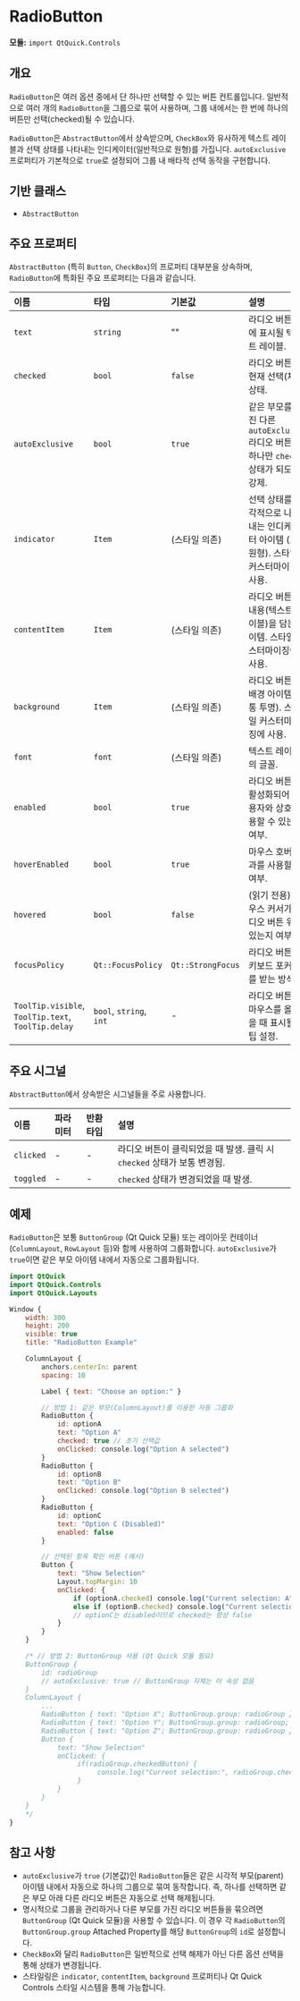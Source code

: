 # RadioButton

**모듈:** `import QtQuick.Controls`

## 개요

`RadioButton`은 여러 옵션 중에서 단 하나만 선택할 수 있는 버튼 컨트롤입니다. 일반적으로 여러 개의 `RadioButton`을 그룹으로 묶어 사용하며, 그룹 내에서는 한 번에 하나의 버튼만 선택(checked)될 수 있습니다.

`RadioButton`은 `AbstractButton`에서 상속받으며, `CheckBox`와 유사하게 텍스트 레이블과 선택 상태를 나타내는 인디케이터(일반적으로 원형)를 가집니다. `autoExclusive` 프로퍼티가 기본적으로 `true`로 설정되어 그룹 내 배타적 선택 동작을 구현합니다.

## 기반 클래스

*   `AbstractButton`

## 주요 프로퍼티

`AbstractButton` (특히 `Button`, `CheckBox`)의 프로퍼티 대부분을 상속하며, `RadioButton`에 특화된 주요 프로퍼티는 다음과 같습니다.

| 이름          | 타입   | 기본값         | 설명                                                                                             |
| :------------ | :----- | :------------- | :----------------------------------------------------------------------------------------------- |
| `text`        | `string`| ""           | 라디오 버튼 옆에 표시될 텍스트 레이블.                                                            |
| `checked`     | `bool` | `false`        | 라디오 버튼의 현재 선택(체크) 상태.                                                               |
| `autoExclusive`| `bool`| `true`         | 같은 부모를 가진 다른 `autoExclusive` 라디오 버튼 중 하나만 `checked` 상태가 되도록 강제.          |
| `indicator`   | `Item` | (스타일 의존) | 선택 상태를 시각적으로 나타내는 인디케이터 아이템 (보통 원형). 스타일 커스터마이징에 사용.        |
| `contentItem` | `Item` | (스타일 의존) | 라디오 버튼의 내용(텍스트 레이블)을 담는 아이템. 스타일 커스터마이징에 사용.                     |
| `background`  | `Item` | (스타일 의존) | 라디오 버튼의 배경 아이템 (보통 투명). 스타일 커스터마이징에 사용.                               |
| `font`        | `font` | (스타일 의존) | 텍스트 레이블의 글꼴.                                                                             |
| `enabled`     | `bool` | `true`         | 라디오 버튼이 활성화되어 사용자와 상호작용할 수 있는지 여부.                                       |
| `hoverEnabled`| `bool` | `true`         | 마우스 호버 효과를 사용할지 여부.                                                                |
| `hovered`     | `bool` | `false`        | (읽기 전용) 마우스 커서가 라디오 버튼 위에 있는지 여부.                                            |
| `focusPolicy` | `Qt::FocusPolicy`| `Qt::StrongFocus`| 라디오 버튼이 키보드 포커스를 받는 방식.                                                            |
| `ToolTip.visible`, `ToolTip.text`, `ToolTip.delay` | `bool`, `string`, `int` | - | 라디오 버튼에 마우스를 올렸을 때 표시될 툴팁 설정.                                                 |

## 주요 시그널

`AbstractButton`에서 상속받은 시그널들을 주로 사용합니다.

| 이름      | 파라미터 | 반환타입 | 설명                                                                   |
| :-------- | :------- | :------- | :--------------------------------------------------------------------- |
| `clicked` | -        | -        | 라디오 버튼이 클릭되었을 때 발생. 클릭 시 `checked` 상태가 보통 변경됨. |
| `toggled` | -        | -        | `checked` 상태가 변경되었을 때 발생.                                    |

## 예제

`RadioButton`은 보통 `ButtonGroup` (Qt Quick 모듈) 또는 레이아웃 컨테이너(`ColumnLayout`, `RowLayout` 등)와 함께 사용하여 그룹화합니다. `autoExclusive`가 `true`이면 같은 부모 아이템 내에서 자동으로 그룹화됩니다.

```qml
import QtQuick
import QtQuick.Controls
import QtQuick.Layouts

Window {
    width: 300
    height: 200
    visible: true
    title: "RadioButton Example"

    ColumnLayout {
        anchors.centerIn: parent
        spacing: 10

        Label { text: "Choose an option:" }

        // 방법 1: 같은 부모(ColumnLayout)를 이용한 자동 그룹화
        RadioButton {
            id: optionA
            text: "Option A"
            checked: true // 초기 선택값
            onClicked: console.log("Option A selected")
        }
        RadioButton {
            id: optionB
            text: "Option B"
            onClicked: console.log("Option B selected")
        }
        RadioButton {
            id: optionC
            text: "Option C (Disabled)"
            enabled: false
        }

        // 선택된 항목 확인 버튼 (예시)
        Button {
            text: "Show Selection"
            Layout.topMargin: 10
            onClicked: {
                if (optionA.checked) console.log("Current selection: A")
                else if (optionB.checked) console.log("Current selection: B")
                // optionC는 disabled이므로 checked는 항상 false
            }
        }
    }

    /* // 방법 2: ButtonGroup 사용 (Qt Quick 모듈 필요)
    ButtonGroup {
        id: radioGroup
        // autoExclusive: true // ButtonGroup 자체는 이 속성 없음
    }
    ColumnLayout {
        ...
        RadioButton { text: "Option X"; ButtonGroup.group: radioGroup }
        RadioButton { text: "Option Y"; ButtonGroup.group: radioGroup; checked: true }
        RadioButton { text: "Option Z"; ButtonGroup.group: radioGroup }
        Button {
            text: "Show Selection"
            onClicked: {
                 if(radioGroup.checkedButton) {
                      console.log("Current selection:", radioGroup.checkedButton.text)
                 }
            }
        }
    }
    */
}
```

## 참고 사항

*   `autoExclusive`가 `true` (기본값)인 `RadioButton`들은 같은 시각적 부모(parent) 아이템 내에서 자동으로 하나의 그룹으로 묶여 동작합니다. 즉, 하나를 선택하면 같은 부모 아래 다른 라디오 버튼은 자동으로 선택 해제됩니다.
*   명시적으로 그룹을 관리하거나 다른 부모를 가진 라디오 버튼들을 묶으려면 `ButtonGroup` (Qt Quick 모듈)을 사용할 수 있습니다. 이 경우 각 `RadioButton`의 `ButtonGroup.group` Attached Property를 해당 `ButtonGroup`의 `id`로 설정합니다.
*   `CheckBox`와 달리 `RadioButton`은 일반적으로 선택 해제가 아닌 다른 옵션 선택을 통해 상태가 변경됩니다.
*   스타일링은 `indicator`, `contentItem`, `background` 프로퍼티나 Qt Quick Controls 스타일 시스템을 통해 가능합니다. 